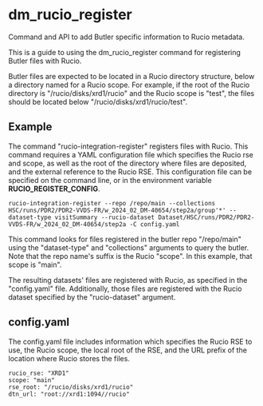# dm_rucio_register
Command and API to add Butler specific information to Rucio metadata.

This is a guide to using the dm_rucio_register command for registering
Butler files with Rucio.

Butler files are expected to be located in a Rucio directory structure,
below a directory named for a Rucio scope. For example, if the root of
the Rucio directory is "/rucio/disks/xrd1/rucio" and the Rucio scope
is "test", the files should be located below "/rucio/disks/xrd1/rucio/test".


## Example

The command  "rucio-integration-register" registers files with Rucio. This
command requires a YAML configuration file which specifies the Rucio rse and
scope, as well as the root of the directory where files are deposited,
and the external reference to the Rucio RSE. This configuration file
can be specified on the command line, or in the environment
variable **RUCIO_REGISTER_CONFIG**.

```
rucio-integration-register --repo /repo/main --collections HSC/runs/PDR2/PDR2-VVDS-FR/w_2024_02_DM-40654/step2a/group'*' --dataset-type visitSummary --rucio-dataset Dataset/HSC/runs/PDR2/PDR2-VVDS-FR/w_2024_02_DM-40654/step2a -C config.yaml
```

This command looks for files registered in the butler repo "/repo/main" 
using the "dataset-type" and "collections" arguments to query the butler. Note
that the repo name's suffix is the Rucio "scope". In this example, that scope
is "main".

The resulting datasets' files are registered with Rucio, as specified in 
the "config.yaml" file.  Additionally, those files are registered with the 
Rucio dataset specified by the "rucio-dataset" argument.


## config.yaml

The config.yaml file includes information which specifies the Rucio RSE
to use, the Rucio scope, the local root of the RSE, and the URL prefix 
of the location where Rucio stores the files.


```
rucio_rse: "XRD1"
scope: "main"
rse_root: "/rucio/disks/xrd1/rucio"
dtn_url: "root://xrd1:1094//rucio"
```
